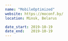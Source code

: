 ```yaml
---
name: "MobileOptimized"
website: https://moconf.by/
location: Minsk, Belarus

date_start: 2019-10-19
date_end:   2019-10-19
---
```

